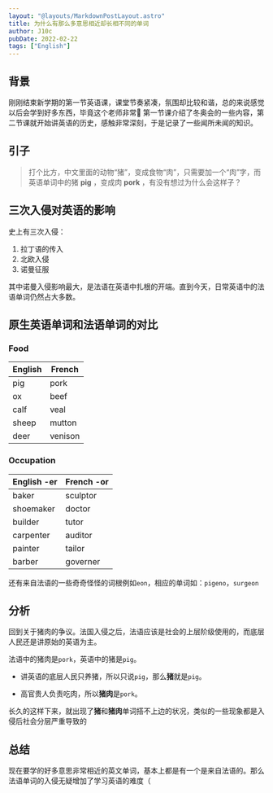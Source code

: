 ```yaml
---
layout: "@layouts/MarkdownPostLayout.astro"
title: 为什么有那么多意思相近却长相不同的单词
author: J10c
pubDate: 2022-02-22
tags: ["English"]
---
```


## 背景

刚刚结束新学期的第一节英语课，课堂节奏紧凑，氛围却比较和谐，总的来说感觉以后会学到好多东西，毕竟这个老师非常🐂 第一节课介绍了冬奥会的一些内容，第二节课就开始讲英语的历史，感触非常深刻，于是记录了一些闻所未闻的知识。

## 引子

> 打个比方，中文里面的动物“猪”，变成食物“肉”，只需要加一个“肉”字，而英语单词中的猪 **pig** ，变成肉 **pork** ，有没有想过为什么会这样子？

## 三次入侵对英语的影响

史上有三次入侵：

1. 拉丁语的传入
2. 北欧入侵
3. 诺曼征服

其中诺曼入侵影响最大，是法语在英语中扎根的开端。直到今天，日常英语中的法语单词仍然占大多数。

## 原生英语单词和法语单词的对比

### Food

|English|French|
|---|---|
|pig|pork|
|ox|beef|
|calf|veal|
|sheep|mutton|
|deer|venison|

### Occupation

|English -er|French -or|
|---|---|
|baker|sculptor|
|shoemaker|doctor|
|builder|tutor|
|carpenter|auditor|
|painter|tailor|
|barber|governer|

还有来自法语的一些奇奇怪怪的词根例如`eon`，相应的单词如：`pigeno`，`surgeon`

## 分析

回到关于猪肉的争议。法国入侵之后，法语应该是社会的上层阶级使用的，而底层人民还是讲原始的英语为主。

法语中的猪肉是`pork`，英语中的猪是`pig`。

- 讲英语的底层人民只养猪，所以只说`pig`，那么**猪**就是`pig`。

- 高官贵人负责吃肉，所以**猪肉**是`pork`。


长久的这样下来，就出现了**猪**和**猪肉**单词搭不上边的状况，类似的一些现象都是入侵后社会分层严重导致的

## 总结

现在要学的好多意思非常相近的英文单词，基本上都是有一个是来自法语的。那么法语单词的入侵无疑增加了学习英语的难度（
